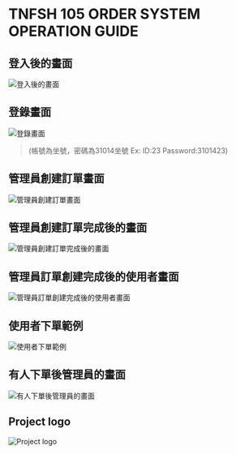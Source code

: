 # TNFSH 105 ORDER SYSTEM OPERATION GUIDE

## 登入後的畫面
![登入後的畫面](IMG_5002.png)

## 登錄畫面
![登錄畫面](IMG_5001.png)
> (帳號為坐號，密碼為31014坐號
> Ex:
> ID:23
> Password:3101423)

## 管理員創建訂單畫面
![管理員創建訂單畫面](IMG_5003.png)

## 管理員創建訂單完成後的畫面
![管理員創建訂單完成後的畫面](IMG_5004.png)

## 管理員訂單創建完成後的使用者畫面
![管理員訂單創建完成後的使用者畫面](IMG_5005.png)

## 使用者下單範例
![使用者下單範例](IMG_5007.png)

## 有人下單後管理員的畫面
![有人下單後管理員的畫面](IMG_5008.png)

## Project logo
![Project logo](IMG_5001.png)
